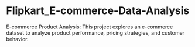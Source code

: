 # Flipkart_E-commerce-Data-Analysis
E-commerce Product Analysis: This project explores an e-commerce dataset to analyze product performance, pricing strategies, and customer behavior.
